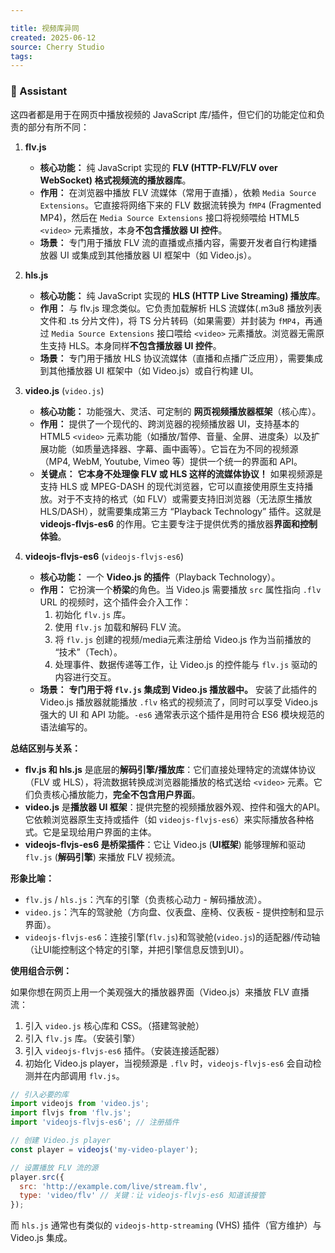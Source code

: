 ```yaml
---

title: 视频库异同
created: 2025-06-12
source: Cherry Studio
tags: 
---
```

### 🤖 Assistant




这四者都是用于在网页中播放视频的 JavaScript 库/插件，但它们的功能定位和负责的部分有所不同：

1.  **flv.js**
    *   **核心功能：** 纯 JavaScript 实现的 **FLV (HTTP-FLV/FLV over WebSocket) 格式视频流的播放器库**。
    *   **作用：** 在浏览器中播放 FLV 流媒体（常用于直播），依赖 `Media Source Extensions`。它直接将网络下来的 FLV 数据流转换为 `fMP4` (Fragmented MP4)，然后在 `Media Source Extensions` 接口将视频喂给 HTML5 `<video>` 元素播放，本身**不包含播放器 UI 控件**。
    *   **场景：** 专门用于播放 FLV 流的直播或点播内容，需要开发者自行构建播放器 UI 或集成到其他播放器 UI 框架中（如 Video.js）。

2.  **hls.js**
    *   **核心功能：** 纯 JavaScript 实现的 **HLS (HTTP Live Streaming) 播放库**。
    *   **作用：** 与 flv.js 理念类似。它负责加载解析 HLS 流媒体(.m3u8 播放列表文件和 .ts 分片文件)，将 TS 分片转码（如果需要）并封装为 `fMP4`，再通过 `Media Source Extensions` 接口喂给 `<video>` 元素播放。浏览器无需原生支持 HLS。本身同样**不包含播放器 UI 控件**。
    *   **场景：** 专门用于播放 HLS 协议流媒体（直播和点播广泛应用），需要集成到其他播放器 UI 框架中（如 Video.js）或自行构建 UI。

3.  **video.js** (`video.js`)
    *   **核心功能：** 功能强大、灵活、可定制的 **网页视频播放器框架**（核心库）。
    *   **作用：** 提供了一个现代的、跨浏览器的视频播放器 UI，支持基本的 HTML5 `<video>` 元素功能（如播放/暂停、音量、全屏、进度条）以及扩展功能（如质量选择器、字幕、画中画等）。它旨在为不同的视频源（MP4, WebM, Youtube, Vimeo 等）提供一个统一的界面和 API。
    *   **关键点：** **它本身不处理像 FLV 或 HLS 这样的流媒体协议！** 如果视频源是支持 HLS 或 MPEG-DASH 的现代浏览器，它可以直接使用原生支持播放。对于不支持的格式（如 FLV）或需要支持旧浏览器（无法原生播放HLS/DASH），就需要集成第三方 “Playback Technology” 插件。这就是 **videojs-flvjs-es6** 的作用。它主要专注于提供优秀的播放器**界面和控制体验**。

4.  **videojs-flvjs-es6** (`videojs-flvjs-es6`)
    *   **核心功能：** 一个 **Video.js 的插件**（Playback Technology）。
    *   **作用：** 它扮演一个**桥梁**的角色。当 Video.js 需要播放 `src` 属性指向 `.flv` URL 的视频时，这个插件会介入工作：
        1.  初始化 `flv.js` 库。
        2.  使用 `flv.js` 加载和解码 FLV 流。
        3.  将 `flv.js` 创建的视频/media元素注册给 Video.js 作为当前播放的 “技术”（Tech）。
        4.  处理事件、数据传递等工作，让 Video.js 的控件能与 `flv.js` 驱动的内容进行交互。
    *   **场景：** **专门用于将 `flv.js` 集成到 Video.js 播放器中。** 安装了此插件的 Video.js 播放器就能播放 `.flv` 格式的视频流了，同时可以享受 Video.js 强大的 UI 和 API 功能。`-es6` 通常表示这个插件是用符合 ES6 模块规范的语法编写的。

**总结区别与关系：**

*   **flv.js 和 hls.js** 是底层的**解码引擎/播放库**：它们直接处理特定的流媒体协议（FLV 或 HLS），将流数据转换成浏览器能播放的格式送给 `<video>` 元素。它们负责核心播放能力，**完全不包含用户界面**。
*   **video.js** 是**播放器 UI 框架**：提供完整的视频播放器外观、控件和强大的API。它依赖浏览器原生支持或插件（如 `videojs-flvjs-es6`）来实际播放各种格式。它是呈现给用户界面的主体。
*   **videojs-flvjs-es6 是桥梁插件**：它让 Video.js (**UI框架**) 能够理解和驱动 `flv.js` (**解码引擎**) 来播放 FLV 视频流。

**形象比喻：**

*   `flv.js` / `hls.js`：汽车的引擎（负责核心动力 - 解码播放流）。
*   `video.js`：汽车的驾驶舱（方向盘、仪表盘、座椅、仪表板 - 提供控制和显示界面）。
*   `videojs-flvjs-es6`：连接引擎(`flv.js`)和驾驶舱(`video.js`)的适配器/传动轴（让UI能控制这个特定的引擎，并把引擎信息反馈到UI）。

**使用组合示例：**

如果你想在网页上用一个美观强大的播放器界面（Video.js）来播放 FLV 直播流：

1.  引入 `video.js` 核心库和 CSS。（搭建驾驶舱）
2.  引入 `flv.js` 库。（安装引擎）
3.  引入 `videojs-flvjs-es6` 插件。（安装连接适配器）
4.  初始化 Video.js player，当视频源是 `.flv` 时，`videojs-flvjs-es6` 会自动检测并在内部调用 `flv.js`。

```javascript
// 引入必要的库
import videojs from 'video.js';
import flvjs from 'flv.js';
import 'videojs-flvjs-es6'; // 注册插件

// 创建 Video.js player
const player = videojs('my-video-player');

// 设置播放 FLV 流的源
player.src({
  src: 'http://example.com/live/stream.flv',
  type: 'video/flv' // 关键：让 videojs-flvjs-es6 知道该接管
});
```

而 `hls.js` 通常也有类似的 `videojs-http-streaming` (VHS) 插件（官方维护）与 Video.js 集成。

